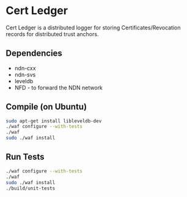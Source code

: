 # Cert Ledger

Cert Ledger is a distributed logger for storing Certificates/Revocation records for distributed trust anchors.

## Dependencies

* ndn-cxx
* ndn-svs
* leveldb
* NFD - to forward the NDN network

## Compile (on Ubuntu)

```bash
sudo apt-get install libleveldb-dev
./waf configure --with-tests
./waf
sudo ./waf install
```

## Run Tests

```bash
./waf configure --with-tests
./waf
sudo ./waf install
./build/unit-tests
```